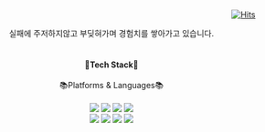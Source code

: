 
<br>
  <div align=end>
	
  [![Hits](https://hits.seeyoufarm.com/api/count/incr/badge.svg?url=https%3A%2F%2Fgithub.com%2Fzzsza)](https://hits.seeyoufarm.com) 
	
  </div>

<div align=center>실패에 주저하지않고 부딪혀가며 경험치를 쌓아가고 있습니다.</div>
	
<br>
<h4 align=center>🔧Tech Stack🔧</h4>
<div align=center>📚Platforms & Languages📚</div>
<br>
<div align=center>
	<img src="https://img.shields.io/badge/HTML5-E34F26?style=flat&logo=HTML5&logoColor=white"/>
	<img src="https://img.shields.io/badge/CSS3-1572B6?style=flat&logo=CSS3&logoColor=white" />
 	<img src="https://img.shields.io/badge/javascript-F7DF1E?style=flat&logo=javascript&logoColor=white" />
  	<img src="https://img.shields.io/badge/vuedotjs-4FC08D?style=flat&logo=vuedotjs&logoColor=white" />
	
</div>

<div align=center>
	 <img src="https://img.shields.io/badge/php-777BB4?style=flat&logo=php&logoColor=white" />
  	<img src="https://img.shields.io/badge/laravel-FF2D20?style=flat&logo=laravel&logoColor=white" />
   	<img src="https://img.shields.io/badge/mariadb-003545?style=flat&logo=mariadb&logoColor=white" />
	<img src="https://img.shields.io/badge/nodedotjs-339933?style=flat&logo=nodedotjs&logoColor=white" />
</div>
